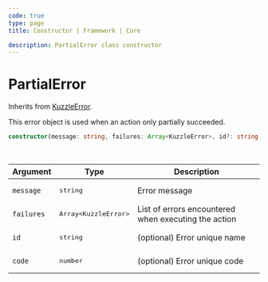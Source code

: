 ```yaml
---
code: true
type: page
title: Constructor | Framework | Core

description: PartialError class constructor
---
```


# PartialError

Inherits from [KuzzleError](/core/2/framework/abstract-classes/kuzzle-error/constructor).

This error object is used when an action only partially succeeded.


```ts
constructor(message: string, failures: Array<KuzzleError>, id?: string, code?: number)
```

<br/>

| Argument       | Type      | Description            |
| -------------- | --------- | ---------------------- |
| `message`      | <pre>string</pre> | Error message  |
| `failures`     | <pre>Array&lt;KuzzleError&gt;</pre> | List of errors encountered when executing the action |
| `id`           | <pre>string</pre> | (optional) Error unique name |
| `code`         | <pre>number</pre> | (optional) Error unique code |
